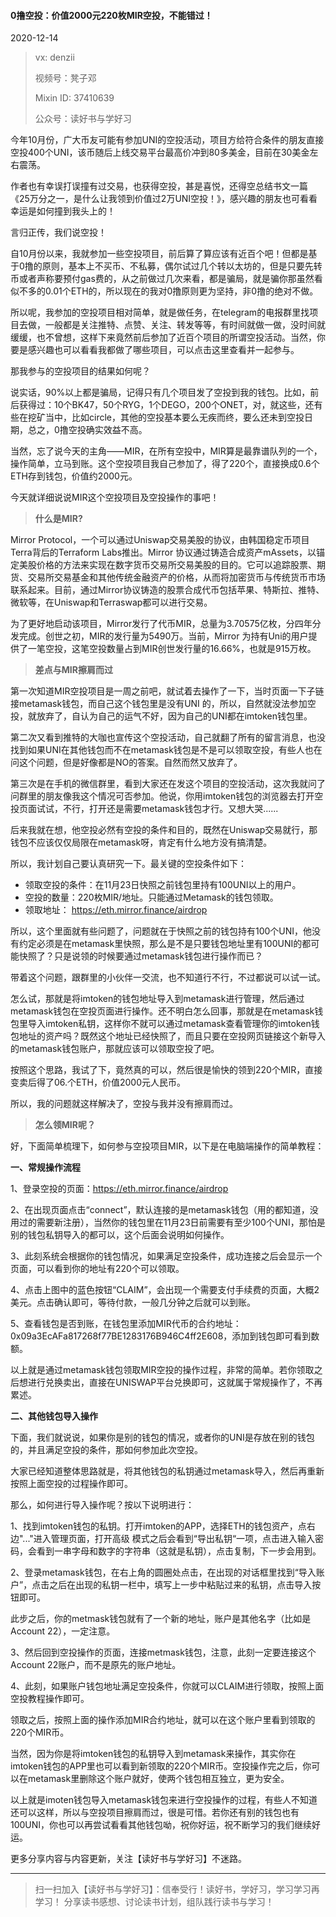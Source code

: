 #### 0撸空投：价值2000元220枚MIR空投，不能错过！

2020-12-14

> vx: denzii
>
> 视频号：凳子邓
>
> Mixin ID: 37410639
>
> 公众号：读好书与学好习



今年10月份，广大币友可能有参加UNI的空投活动，项目方给符合条件的朋友直接空投400个UNI，该币随后上线交易平台最高价冲到80多美金，目前在30美金左右震荡。

作者也有幸误打误撞有过交易，也获得空投，甚是喜悦，还得空总结书文一篇《25万分之一，是什么让我领到价值过2万UNI空投！》，感兴趣的朋友也可看看幸运是如何撞到我头上的！

言归正传，我们说空投！

自10月份以来，我就参加一些空投项目，前后算了算应该有近百个吧！但都是基于0撸的原则，基本上不买币、不私募，偶尔试过几个转以太坊的，但是只要先转币或者声称要预付gas费的，从之前做过几次来看，都是骗局，就是骗你那虽然看似不多的0.01个ETH的，所以现在的我对0撸原则更为坚持，非0撸的绝对不做。

所以呢，我参加的空投项目相对简单，就是做任务，在telegram的电报群里找项目去做，一般都是关注推特、点赞、关注、转发等等，有时间就做一做，没时间就缓缓，也不曾想，这样下来竟然前后参加了近百个项目的所谓空投活动。当然，你要是感兴趣也可以看看我都做了哪些项目，可以点击这里查看并一起参与。

那我参与的空投项目的结果如何呢？

说实话，90%以上都是骗局，记得只有几个项目发了空投到我的钱包。比如，前后获得过：10个BK47，50个RYG，1个DEGO，200个ONET，对，就这些，还有些在挖矿当中，比如circle，其他的空投基本要么无疾而终，要么还未到空投日期，总之，0撸空投确实效益不高。

当然，忘了说今天的主角——MIR，在所有空投中，MIR算是最靠谱队列的一个，操作简单，立马到账。这个空投项目我自己参加了，得了220个，直接换成0.6个ETH存到钱包，价值约2000元。

今天就详细说说MIR这个空投项目及空投操作的事吧！

> **什么是MIR?**

Mirror Protocol，一个可以通过Uniswap交易美股的协议，由韩国稳定币项目Terra背后的Terraform Labs推出。Mirror 协议通过铸造合成资产mAssets，以锚定美股价格的方法来实现在数字货币交易所交易美股的目的。它可以追踪股票、期货、交易所交易基金和其他传统金融资产的价格，从而将加密货币与传统货币市场联系起来。目前，通过Mirror协议铸造的股票合成代币包括苹果、特斯拉、推特、微软等，在Uniswap和Terraswap都可以进行交易。

为了更好地启动该项目，Mirror发行了代币MIR，总量为3.70575亿枚，分四年分发完成。创世之初，MIR的发行量为5490万。当前，Mirror 为持有Uni的用户提供了一笔空投，这笔空投数量占到MIR创世发行量的16.66%，也就是915万枚。



> **差点与MIR擦肩而过**

第一次知道MIR空投项目是一周之前吧，就试着去操作了一下，当时页面一下子链接metamask钱包，而自己这个钱包里是没有UNI 的，所以，自然就没法参加空投，就放弃了，自认为自己的运气不好，因为自己的UNI都在imtoken钱包里。

第二次又看到推特的大咖也宣传这个空投活动，自己就翻了所有的留言消息，也没找到如果UNI在其他钱包而不在metamask钱包是不是可以领取空投，有些人也在问这个问题，但是好像都是NO的答案。自然而然又放弃了。

第三次是在手机的微信群里，看到大家还在发这个项目的空投活动，这次我就问了问群里的朋友像我这个情况可否参加。他说，你用imtoken钱包的浏览器去打开空投页面试试，不行，打开还是需要metamask钱包才行。又想大哭......

后来我就在想，他空投必然有空投的条件和目的，既然在Uniswap交易就行，那钱包不应该仅仅局限在metamask呀，肯定有什么地方没有搞清楚。

所以，我计划自己要认真研究一下。最关键的空投条件如下：

- 领取空投的条件：在11月23日快照之前钱包里持有100UNI以上的用户。
- 空投的数量：220枚MIR/地址。只能通过Metamask的钱包领取。
- 领取地址： https://eth.mirror.finance/airdrop

所以，这个里面就有些问题了，问题就在于快照之前的钱包持有100个UNI，他没有约定必须是在metamask里快照，那么是不是只要钱包地址里有100UNI的都可能快照了？只是说领的时候要通过metamask钱包进行操作而已？

带着这个问题，跟群里的小伙伴一交流，也不知道行不行，不过都说可以试一试。

怎么试，那就是将imtoken的钱包地址导入到metamask进行管理，然后通过metamask钱包在空投页面进行操作。还不明白怎么回事，那就是在metamask钱包里导入imtoken私钥，这样你不就可以通过metamask查看管理你的imtoken钱包地址的资产吗？既然这个地址已经快照了，而且只要在空投网页链接这个新导入的metamask钱包账户，那就应该可以领取空投了吧。

按照这个思路，我试了下，竟然真的可以，然后很是愉快的领到220个MIR，直接变卖后得了06.个ETH，价值2000元人民币。

所以，我的问题就这样解决了，空投与我并没有擦肩而过。



> **怎么领MIR呢？**

好，下面简单梳理下，如何参与空投项目MIR，以下是在电脑端操作的简单教程：

**一、常规操作流程**

1、登录空投的页面：https://eth.mirror.finance/airdrop

2、在出现页面点击“connect”，默认连接的是metamask钱包（用的都知道，没用过的需要新注册），当然你的钱包里在11月23日前需要有至少100个UNI，那怕是别的钱包私钥导入的都可以，这个后面会说明如何操作。

3、此刻系统会根据你的钱包情况，如果满足空投条件，成功连接之后会显示一个页面，可以看到你的地址有220个可以领取。

4、点击上图中的蓝色按钮“CLAIM”，会出现一个需要支付手续费的页面，大概2美元。点击确认即可，等待付款，一般几分钟之后就可以到账。

5、查看钱包是否到账，在钱包里添加MIR代币的合约地址：0x09a3EcAFa817268f77BE1283176B946C4ff2E608，添加到钱包即可看到数额。

以上就是通过metamask钱包领取MIR空投的操作过程，非常的简单。若你领取之后想进行兑换卖出，直接在UNISWAP平台兑换即可，这就属于常规操作了，不再累述。

**二、其他钱包导入操作**

下面，我们就说说，如果你是别的钱包的情况，或者你的UNI是存放在别的钱包的，并且满足空投的条件，那如何参加此次空投。

大家已经知道整体思路就是，将其他钱包的私钥通过metamask导入，然后再重新按照上面空投的过程操作即可。

那么，如何进行导入操作呢？按以下说明进行：

1、找到imtoken钱包的私钥。打开imtoken的APP，选择ETH的钱包资产，点右边"..."进入管理页面，打开高级                                 模式之后会看到“导出私钥“一项，点击进入输入密码，会看到一串字母和数字的字符串（这就是私钥），点击复制，下一步会用到。

2、登录metamask钱包，在右上角的圆圈处点击，在出现的对话框里找到“导入账户”，点击之后在出现的私钥一栏中，填写上一步中粘贴过来的私钥，点击导入按钮即可。

此步之后，你的metmask钱包就有了一个新的地址，账户是其他名字（比如是Account 22），一定注意。

3、然后回到空投操作的页面，连接metmask钱包，注意，此刻一定要连接这个Account 22账户，而不是原先的账户地址。

4、此刻，如果账户钱包地址满足空投条件，你就可以CLAIM进行领取，按照上面空投教程操作即可。

领取之后，按照上面的操作添加MIR合约地址，就可以在这个账户里看到领取的220个MIR币。

当然，因为你是将imtoken钱包的私钥导入到metamask来操作，其实你在imtoken钱包的APP里也可以看到新领取的220个MIR币。空投操作完之后，你可以在metamask里删除这个账户就好，使两个钱包相互独立，更为安全。

以上就是imoten钱包导入metamask钱包来进行空投操作的过程，有些人不知道还可以这样，所以与空投项目擦肩而过，很是可惜。若你还有别的钱包也有100UNI，你也可以再尝试看看其他钱包呦，祝你好运，祝不断学习的我们继续好运。



更多分享内容与内容更新，关注【读好书与学好习】不迷路。

------

> 扫一扫加入【读好书与学好习】：信奉受行！读好书，学好习，学习学习再学习！ 分享读书感想、讨论读书计划，组队践行读书与学习！

